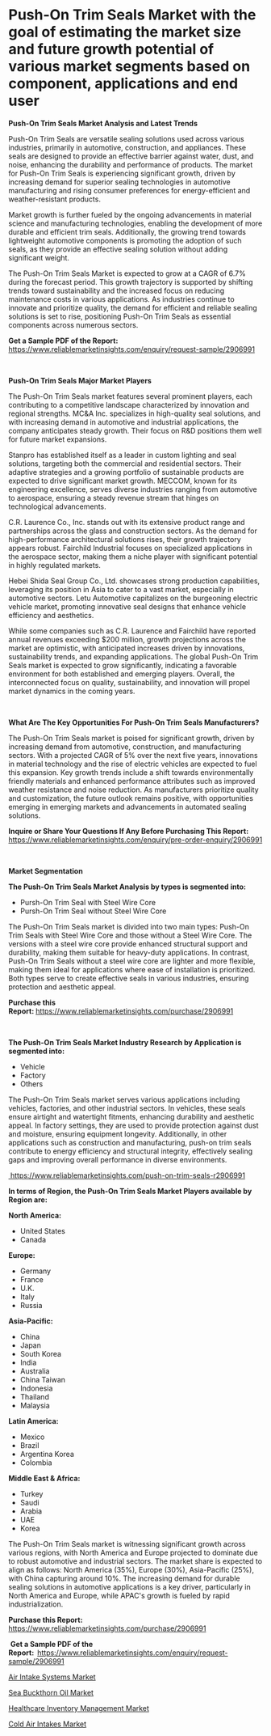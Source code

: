 <p><h1>Push-On Trim Seals Market with the goal of estimating the market size and future growth potential of various market segments based on component, applications and end user</h1></p><p><strong>Push-On Trim Seals Market Analysis and Latest Trends</strong></p>
<p><p>Push-On Trim Seals are versatile sealing solutions used across various industries, primarily in automotive, construction, and appliances. These seals are designed to provide an effective barrier against water, dust, and noise, enhancing the durability and performance of products. The market for Push-On Trim Seals is experiencing significant growth, driven by increasing demand for superior sealing technologies in automotive manufacturing and rising consumer preferences for energy-efficient and weather-resistant products.</p><p>Market growth is further fueled by the ongoing advancements in material science and manufacturing technologies, enabling the development of more durable and efficient trim seals. Additionally, the growing trend towards lightweight automotive components is promoting the adoption of such seals, as they provide an effective sealing solution without adding significant weight. </p><p>The Push-On Trim Seals Market is expected to grow at a CAGR of 6.7% during the forecast period. This growth trajectory is supported by shifting trends toward sustainability and the increased focus on reducing maintenance costs in various applications. As industries continue to innovate and prioritize quality, the demand for efficient and reliable sealing solutions is set to rise, positioning Push-On Trim Seals as essential components across numerous sectors.</p></p>
<p><strong>Get a Sample PDF of the Report:&nbsp;</strong> <a href="https://www.reliablemarketinsights.com/enquiry/request-sample/2906991?utm_campaign=2280&utm_medium=2&utm_source=Github&utm_content=ia&utm_term=12032025&utm_id=push-on-trim-seals">https://www.reliablemarketinsights.com/enquiry/request-sample/2906991</a></p>
<p>&nbsp;</p>
<p><strong>Push-On Trim Seals Major Market Players</strong></p>
<p><p>The Push-On Trim Seals market features several prominent players, each contributing to a competitive landscape characterized by innovation and regional strengths. MC&A Inc. specializes in high-quality seal solutions, and with increasing demand in automotive and industrial applications, the company anticipates steady growth. Their focus on R&D positions them well for future market expansions.</p><p>Stanpro has established itself as a leader in custom lighting and seal solutions, targeting both the commercial and residential sectors. Their adaptive strategies and a growing portfolio of sustainable products are expected to drive significant market growth. MECCOM, known for its engineering excellence, serves diverse industries ranging from automotive to aerospace, ensuring a steady revenue stream that hinges on technological advancements.</p><p>C.R. Laurence Co., Inc. stands out with its extensive product range and partnerships across the glass and construction sectors. As the demand for high-performance architectural solutions rises, their growth trajectory appears robust. Fairchild Industrial focuses on specialized applications in the aerospace sector, making them a niche player with significant potential in highly regulated markets.</p><p>Hebei Shida Seal Group Co., Ltd. showcases strong production capabilities, leveraging its position in Asia to cater to a vast market, especially in automotive sectors. Letu Automotive capitalizes on the burgeoning electric vehicle market, promoting innovative seal designs that enhance vehicle efficiency and aesthetics.</p><p>While some companies such as C.R. Laurence and Fairchild have reported annual revenues exceeding $200 million, growth projections across the market are optimistic, with anticipated increases driven by innovations, sustainability trends, and expanding applications. The global Push-On Trim Seals market is expected to grow significantly, indicating a favorable environment for both established and emerging players. Overall, the interconnected focus on quality, sustainability, and innovation will propel market dynamics in the coming years.</p></p>
<p>&nbsp;</p>
<p><strong>What Are The Key Opportunities For Push-On Trim Seals Manufacturers?</strong></p>
<p><p>The Push-On Trim Seals market is poised for significant growth, driven by increasing demand from automotive, construction, and manufacturing sectors. With a projected CAGR of 5% over the next five years, innovations in material technology and the rise of electric vehicles are expected to fuel this expansion. Key growth trends include a shift towards environmentally friendly materials and enhanced performance attributes such as improved weather resistance and noise reduction. As manufacturers prioritize quality and customization, the future outlook remains positive, with opportunities emerging in emerging markets and advancements in automated sealing solutions.</p></p>
<p><strong>Inquire or Share Your Questions If Any Before Purchasing This Report:</strong> <a href="https://www.reliablemarketinsights.com/enquiry/pre-order-enquiry/2906991?utm_campaign=2280&utm_medium=2&utm_source=Github&utm_content=ia&utm_term=12032025&utm_id=push-on-trim-seals">https://www.reliablemarketinsights.com/enquiry/pre-order-enquiry/2906991</a></p>
<p>&nbsp;</p>
<p><strong>Market Segmentation</strong></p>
<p><strong>The Push-On Trim Seals Market Analysis by types is segmented into:</strong></p>
<p><ul><li>Pursh-On Trim Seal with Steel Wire Core</li><li>Pursh-On Trim Seal without Steel Wire Core</li></ul></p>
<p><p>The Push-On Trim Seals market is divided into two main types: Push-On Trim Seals with Steel Wire Core and those without a Steel Wire Core. The versions with a steel wire core provide enhanced structural support and durability, making them suitable for heavy-duty applications. In contrast, Push-On Trim Seals without a steel wire core are lighter and more flexible, making them ideal for applications where ease of installation is prioritized. Both types serve to create effective seals in various industries, ensuring protection and aesthetic appeal.</p></p>
<p><strong>Purchase this Report:&nbsp;</strong><a href="https://www.reliablemarketinsights.com/purchase/2906991?utm_campaign=2280&utm_medium=2&utm_source=Github&utm_content=ia&utm_term=12032025&utm_id=push-on-trim-seals">https://www.reliablemarketinsights.com/purchase/2906991</a></p>
<p>&nbsp;</p>
<p><strong>The Push-On Trim Seals Market Industry Research by Application is segmented into:</strong></p>
<p><ul><li>Vehicle</li><li>Factory</li><li>Others</li></ul></p>
<p><p>The Push-On Trim Seals market serves various applications including vehicles, factories, and other industrial sectors. In vehicles, these seals ensure airtight and watertight fitments, enhancing durability and aesthetic appeal. In factory settings, they are used to provide protection against dust and moisture, ensuring equipment longevity. Additionally, in other applications such as construction and manufacturing, push-on trim seals contribute to energy efficiency and structural integrity, effectively sealing gaps and improving overall performance in diverse environments.</p></p>
<p><a href="https://www.reliablemarketinsights.com/push-on-trim-seals-r2906991?utm_campaign=2280&utm_medium=2&utm_source=Github&utm_content=ia&utm_term=12032025&utm_id=push-on-trim-seals">&nbsp;https://www.reliablemarketinsights.com/push-on-trim-seals-r2906991</a></p>
<p><strong>In terms of Region, the Push-On Trim Seals Market Players available by Region are:</strong></p>
<p>
    <p> <strong> North America: </strong>
        <ul>
            <li>United States</li>
            <li>Canada</li>
        </ul>
        </p> 
    <p> <strong> Europe: </strong>
        <ul>
            <li>Germany</li>
            <li>France</li>
            <li>U.K.</li>
            <li>Italy</li>
            <li>Russia</li>
        </ul>
        </p> 
    <p> <strong> Asia-Pacific: </strong>
        <ul>
            <li>China</li>
            <li>Japan</li>
            <li>South Korea</li>
            <li>India</li>
            <li>Australia</li>
            <li>China Taiwan</li>
            <li>Indonesia</li>
            <li>Thailand</li>
            <li>Malaysia</li>
        </ul>
        </p> 
    <p> <strong> Latin America: </strong>
        <ul>
            <li>Mexico</li>
            <li>Brazil</li>
            <li>Argentina Korea</li>
            <li>Colombia</li>
        </ul>
        </p> 
    <p> <strong> Middle East & Africa: </strong>
        <ul>
            <li>Turkey</li>
            <li>Saudi</li>
            <li>Arabia</li>
            <li>UAE</li>
            <li>Korea</li>
        </ul>
    </p>
    </p>
<p><p>The Push-On Trim Seals market is witnessing significant growth across various regions, with North America and Europe projected to dominate due to robust automotive and industrial sectors. The market share is expected to align as follows: North America (35%), Europe (30%), Asia-Pacific (25%), with China capturing around 10%. The increasing demand for durable sealing solutions in automotive applications is a key driver, particularly in North America and Europe, while APAC's growth is fueled by rapid industrialization.</p></p>
<p><strong>Purchase this Report: </strong><a href="https://www.reliablemarketinsights.com/purchase/2906991?utm_campaign=2280&utm_medium=2&utm_source=Github&utm_content=ia&utm_term=12032025&utm_id=push-on-trim-seals">https://www.reliablemarketinsights.com/purchase/2906991</a></p>
<p>&nbsp;<strong>Get a Sample PDF of the Report:&nbsp;&nbsp;</strong><a href="https://www.reliablemarketinsights.com/enquiry/request-sample/2906991?utm_campaign=2280&utm_medium=2&utm_source=Github&utm_content=ia&utm_term=12032025&utm_id=push-on-trim-seals">https://www.reliablemarketinsights.com/enquiry/request-sample/2906991</a></p>
<p><strong></strong></p>
<p><p><a href="https://github.com/saimntamiki/Market-Research-Report-List-1/blob/main/air-intake-systems-market.md?utm_campaign=2280&utm_medium=2&utm_source=Github&utm_content=ia&utm_term=12032025&utm_id=push-on-trim-seals">Air Intake Systems Market</a></p><p><a href="https://github.com/zymerivarrik6/Market-Research-Report-List-1/blob/main/sea-buckthorn-oil-market.md?utm_campaign=2280&utm_medium=2&utm_source=Github&utm_content=ia&utm_term=12032025&utm_id=push-on-trim-seals">Sea Buckthorn Oil Market</a></p><p><a href="https://github.com/messonmengen75/Market-Research-Report-List-1/blob/main/healthcare-inventory-management-market.md?utm_campaign=2280&utm_medium=2&utm_source=Github&utm_content=ia&utm_term=12032025&utm_id=push-on-trim-seals">Healthcare Inventory Management Market</a></p><p><a href="https://github.com/bocksovers0r/Market-Research-Report-List-1/blob/main/cold-air-intakes-market.md?utm_campaign=2280&utm_medium=2&utm_source=Github&utm_content=ia&utm_term=12032025&utm_id=push-on-trim-seals">Cold Air Intakes Market</a></p></p>